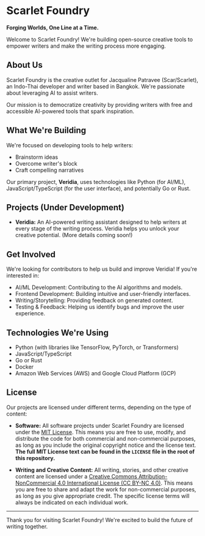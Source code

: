 # Scarlet Foundry

**Forging Worlds, One Line at a Time.**

Welcome to Scarlet Foundry! We're building open-source creative tools to empower writers and make the writing process more engaging.

## About Us

Scarlet Foundry is the creative outlet for Jacqualine Patravee (Scar/Scarlet), an Indo-Thai developer and writer based in Bangkok. We're passionate about leveraging AI to assist writers.

Our mission is to democratize creativity by providing writers with free and accessible AI-powered tools that spark inspiration.

## What We're Building

We're focused on developing tools to help writers:

*   Brainstorm ideas
*   Overcome writer's block
*   Craft compelling narratives

Our primary project, **Veridia**, uses technologies like Python (for AI/ML), JavaScript/TypeScript (for the user interface), and potentially Go or Rust.

## Projects (Under Development)

*   **Veridia:** An AI-powered writing assistant designed to help writers at every stage of the writing process. Veridia helps you unlock your creative potential. (More details coming soon!)

## Get Involved

We're looking for contributors to help us build and improve Veridia! If you're interested in:

*   AI/ML Development: Contributing to the AI algorithms and models.
*   Frontend Development: Building intuitive and user-friendly interfaces.
*   Writing/Storytelling: Providing feedback on generated content.
*   Testing & Feedback: Helping us identify bugs and improve the user experience.

## Technologies We're Using

*   Python (with libraries like TensorFlow, PyTorch, or Transformers)
*   JavaScript/TypeScript
*   Go or Rust
*   Docker
*   Amazon Web Services (AWS) and Google Cloud Platform (GCP)

## License

Our projects are licensed under different terms, depending on the type of content:

*   **Software:** All software projects under Scarlet Foundry are licensed under the [MIT License](LICENSE). This means you are free to use, modify, and distribute the code for both commercial and non-commercial purposes, as long as you include the original copyright notice and the license text.  **The full MIT License text can be found in the `LICENSE` file in the root of this repository.**

*   **Writing and Creative Content:** All writing, stories, and other creative content are licensed under a [Creative Commons Attribution-NonCommercial 4.0 International License (CC BY-NC 4.0)](http://creativecommons.org/licenses/by-nc/4.0/). This means you are free to share and adapt the work for non-commercial purposes, as long as you give appropriate credit. The specific license terms will always be indicated on each individual work.

---

Thank you for visiting Scarlet Foundry! We're excited to build the future of writing together.
